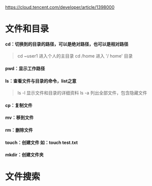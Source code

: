 https://cloud.tencent.com/developer/article/1398000

# 文件和目录
#### cd：切换到的目录的路径，可以是绝对路径，也可以是相对路径
> cd ~user1   进入个人的主目录 
cd /home    进入 '/ home' 目录

#### pwd：显示工作路径

#### ls：查看文件与目录的命令，list之意
> ls -l 显示文件和目录的详细资料 
ls -a 列出全部文件，包含隐藏文件

#### cp：复制文件

#### mv：移到文件

#### rm：删除文件

#### touch：创建文件  如：touch test.txt

#### mkdir：创建文件夹

# 文件搜索 


 



 


